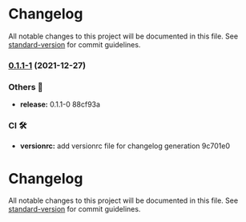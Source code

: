 # Changelog

All notable changes to this project will be documented in this file. See [standard-version](https://github.com/conventional-changelog/standard-version) for commit guidelines.

### [0.1.1-1](///compare/v0.1.1-0...v0.1.1-1) (2021-12-27)


### Others 🔧

* **release:** 0.1.1-0 88cf93a


### CI 🛠

* **versionrc:** add versionrc file for changelog generation 9c701e0

# Changelog

All notable changes to this project will be documented in this file. See [standard-version](https://github.com/conventional-changelog/standard-version) for commit guidelines.
